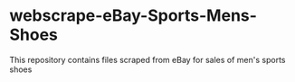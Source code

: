 # webscrape-eBay-Sports-Mens-Shoes
This repository contains files scraped from eBay for sales of men's sports shoes
